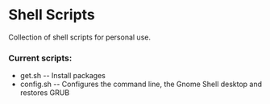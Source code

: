 # Shell Scripts

Collection of shell scripts for personal use.

### Current scripts:
+ get.sh     --  Install packages
+ config.sh  --  Configures the command line, the Gnome Shell desktop and restores GRUB